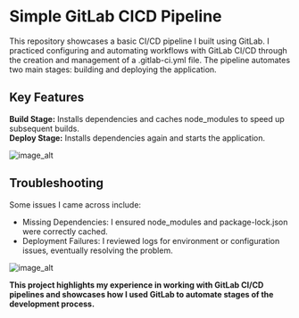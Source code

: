 # Simple GitLab CICD Pipeline
This repository showcases a basic CI/CD pipeline I built using GitLab. 
I practiced configuring and automating workflows with GitLab CI/CD through the creation and management of a .gitlab-ci.yml file. The pipeline automates two main stages: building and deploying the application.

## Key Features
**Build Stage:** Installs dependencies and caches node_modules to speed up subsequent builds.                                 
**Deploy Stage:** Installs dependencies again and starts the application.

![image_alt](https://github.com/GitCadet/my-gitlab-cicd-pipeline/blob/main/gitlab-cicd_pip.png?raw=true)

## Troubleshooting
Some issues I came across include: 
- Missing Dependencies: I ensured node_modules and package-lock.json were correctly cached.
- Deployment Failures: I reviewed logs for environment or configuration issues, eventually resolving the problem.

![image_alt](https://github.com/GitCadet/my-gitlab-cicd-pipeline/blob/main/gitlab%20cicd.png?raw=true)

**This project highlights my experience in working with GitLab CI/CD pipelines and showcases how I used GitLab to automate stages of the development process.**


